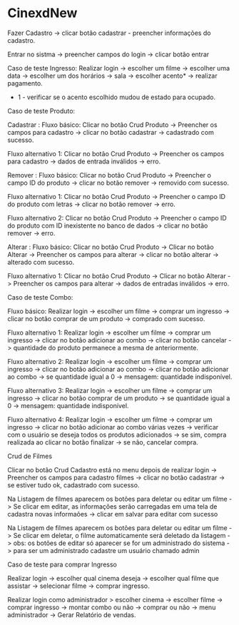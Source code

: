 # CinexdNew


Fazer Cadastro -> clicar botão cadastrar -  preencher informações do cadastro.

Entrar no sistma -> preencher campos do login -> clicar botão entrar

Caso de teste Ingresso: Realizar login -> escolher um filme -> escolher uma data -> escolher um dos horários -> sala -> escolher acento* -> realizar pagamento.
* 1 - verificar se o acento escolhido mudou de estado para ocupado.

Caso de teste Produto:

Cadastrar :
Fluxo básico: Clicar no botão Crud Produto -> Preencher os campos para cadastro -> clicar no botão cadastrar -> cadastrado com sucesso.

Fluxo alternativo 1: Clicar no botão Crud Produto -> Preencher os campos para cadastro -> dados de entrada inválidos -> erro.

Remover :
Fluxo básico: Clicar no botão Crud Produto -> Preencher o campo ID do produto -> clicar no botão remover -> removido com sucesso.

Fluxo alternativo 1: Clicar no botão Crud Produto -> Preencher o campo ID do produto com letras -> clicar no botão remover -> erro.

Fluxo alternativo 2: Clicar no botão Crud Produto -> Preencher o campo ID do produto com ID inexistente no banco de dados -> clicar no botão remover -> erro.

Alterar :
Fluxo básico: Clicar no botão Crud Produto -> Clicar no botão Alterar -> Preencher os campos para alterar -> clicar no botão alterar -> alterado com sucesso.

Fluxo alternativo 1: Clicar no botão Crud Produto -> Clicar no botão Alterar -> Preencher os campos para alterar -> dados de entradas inválidos -> erro.

Caso de teste Combo:

Fluxo básico: Realizar login -> escolher um filme -> comprar um ingresso -> clicar no botão comprar de um produto -> comprado com sucesso.

Fluxo alternativo 1: Realizar login -> escolher um filme -> comprar um ingresso -> clicar no botão adicionar ao combo -> clicar no botão cancelar -> quantidade do produto permanece a mesma de anteriormente.

Fluxo alternativo 2: Realizar login -> escolher um filme -> comprar um ingresso -> clicar no botão adicionar ao combo -> clicar no botão adicionar ao combo -> se quantidade igual a 0 -> mensagem: quantidade indisponível.

Fluxo alternativo 3: Realizar login -> escolher um filme -> comprar um ingresso -> clicar no botão comprar de um produto -> se quantidade igual a 0 -> mensagem: quantidade indisponível.

Fluxo alternativo 4: Realizar login -> escolher um filme -> comprar um ingresso -> clicar no botão adicionar ao combo várias vezes -> verificar com o usuário se deseja todos os produtos adicionados -> se sim, compra realizada ao clicar no botão finalizar -> se não, cancelar compra.

Crud de Filmes

Clicar no botão Crud Cadastro está no menu depois de realizar login -> Preencher os campos para cadastro filmes -> clicar no botão cadastrar -> se estiver tudo ok, cadastrado com sucesso.

Na Listagem de filmes aparecem os botões para deletar ou editar um filme -> Se clicar em editar, as informações serão carregadas em uma tela de cadastra novas informaões -> clicar em salvar para editar com sucesso

Na Listagem de filmes aparecem os botões para deletar ou editar um filme -> Se clicar em deletar, o filme automaticamente será deletado da listagem -> obs: os botões de editar só aparecer se for um administrado do sistema -> para ser um administrado cadastre um usuário chamado admin

Caso de teste para comprar Ingresso

Realizar login -> escolher qual cinema deseja -> escolher qual filme que assistar -> selecionar filme -> comprar ingresso.

Realizar login como administrador > escolher cinema -> escolher filme -> comprar ingresso -> montar combo ou não -> comprar ou não -> menu administrador ->  Gerar Relatório de vendas.



